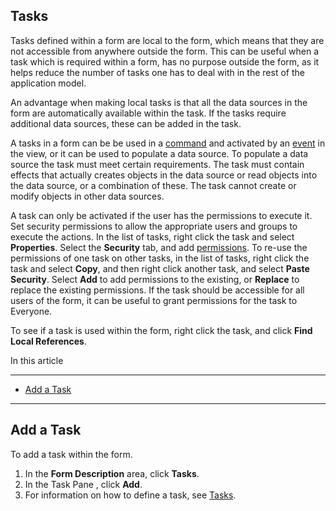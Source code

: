 ## Tasks

Tasks defined within a form are local to the form, which means that they are not accessible from anywhere outside the form. This can be useful when a task which is required within a form, has no purpose outside the form, as it helps reduce the number of tasks one has to deal with in the rest of the application model.

An advantage when making local tasks is that all the data sources in the form are automatically available within the task. If the tasks require additional data sources, these can be added in the task.

A tasks in a form can be be used in a [command](commands.md) and activated by an [event](events.md) in the view, or it can be used to populate a data source. To populate a data source the task must meet certain requirements. The task must contain effects that actually creates objects in the data source or read objects into the data source, or a combination of these. The task cannot create or modify objects in other data sources.

A task can only be activated if the user has the permissions to execute it. Set security permissions to allow the appropriate users and groups to execute the actions. In the list of tasks, right click the task and select **Properties**. Select the **Security** tab, and add [permissions](../../security-and-privacy/security-permissions.md). To re-use the permissions of one task on other tasks, in the list of tasks, right click the task and select **Copy**, and then right click another task, and select **Paste Security**. Select **Add** to add permissions to the existing, or **Replace** to replace the existing permissions. If the task should be accessible for all users of the form, it can be useful to grant permissions for the task to Everyone.

To see if a task is used within the form, right click the task, and click **Find Local References**.

In this article

* * *

*   [Add a Task](#add-a-task)

* * *

## Add a Task

To add a task within the form.

1.  In the **Form Description** area, click **Tasks**.
2.  In the Task Pane , click **Add**.
3.  For information on how to define a task, see [Tasks](../tasks.md).

